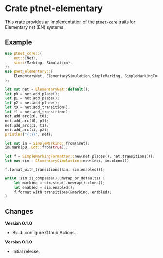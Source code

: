 # Crate ptnet-elementary

This crate provides an implementation of the
[`ptnet-core`](https://github.com/johnstonskj/rust-ptnets/tree/main/ptnet-core) traits for Elementary net (EN) systems.

## Example

``` rust
use ptnet_core::{
    net::{Net},
    sim::{Marking, Simulation},
};
use pnet_elementary::{
    ElementaryNet, ElementarySimulation,SimpleMarking, SimpleMarkingFormatter
};

let mut net = ElementaryNet::default();
let p0 = net.add_place();
let p1 = net.add_place();
let p2 = net.add_place();
let t0 = net.add_transition();
let t1 = net.add_transition();
net.add_arc(p0, t0);
net.add_arc(t0, p1);
net.add_arc(p1, t1);
net.add_arc(t1, p2);
println!("{:?}", net);

let mut im = SimpleMarking::from(&net);
im.mark(p0, Dot::from(true));

let f = SimpleMarkingFormatter::new(net.places(), net.transitions());
let mut sim = ElementarySimulation::new(&net, im.clone());

f.format_with_transitions(&im, sim.enabled());

while !sim.is_complete().unwrap_or_default() {
    let marking = sim.step().unwrap().clone();
    let enabled = sim.enabled();
    f.format_with_transitions(&marking, enabled);
}
```

## Changes

**Version 0.1.0**

* Build: configure Github Actions.

**Version 0.1.0**

* Initial release.
